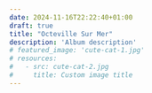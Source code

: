 ```yaml
---
date: 2024-11-16T22:22:40+01:00
draft: true
title: "Octeville Sur Mer"
description: 'Album description'
# featured_image: 'cute-cat-1.jpg'
# resources:
#   - src: cute-cat-2.jpg
#     title: Custom image title
---
```

